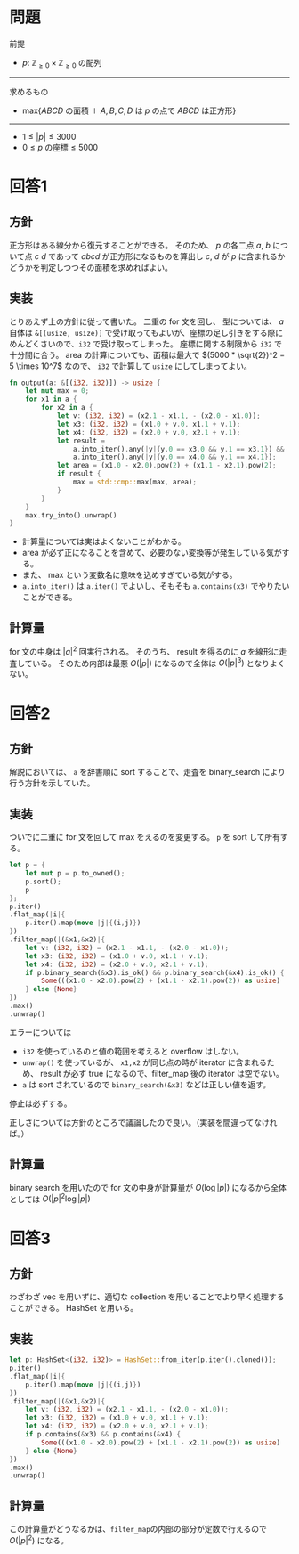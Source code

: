 # 問題
前提
- $p$: $\mathbb{Z}_{\geq 0} \times \mathbb{Z}_{\geq 0}$ の配列
---
求めるもの
- $\text{max}\{\text{\(ABCD\) の面積} \mid \text{\(A,B,C,D\) は \(p\) の点で \(ABCD\) は正方形}\}$
---
- $1 \leq \lvert p \rvert \leq 3000$
- $0 \leq \text{\(p\) の座標} \leq 5000$

# 回答1
## 方針
正方形はある線分から復元することができる。
そのため、 $p$ の各二点 $a$, $b$ について点 $c$ $d$ であって $abcd$ が正方形になるものを算出し $c$, $d$ が $p$ に含まれるかどうかを判定しつつその面積を求めればよい。

## 実装
とりあえず上の方針に従って書いた。
二重の for 文を回し、
型については、 $a$ 自体は `&[(usize, usize)]` で受け取ってもよいが、座標の足し引きをする際にめんどくさいので、`i32` で受け取ってしまった。
座標に関する制限から `i32` で十分間に合う。
area の計算についても、面積は最大で $(5000 * \sqrt{2})^2 = 5 \times 10^7$ なので、 `i32` で計算して `usize` にしてしまってよい。
```Rust
fn output(a: &[(i32, i32)]) -> usize {
    let mut max = 0;
    for x1 in a {
        for x2 in a {
            let v: (i32, i32) = (x2.1 - x1.1, - (x2.0 - x1.0));
            let x3: (i32, i32) = (x1.0 + v.0, x1.1 + v.1);
            let x4: (i32, i32) = (x2.0 + v.0, x2.1 + v.1);
            let result =
                a.into_iter().any(|y|{y.0 == x3.0 && y.1 == x3.1}) &&
                a.into_iter().any(|y|{y.0 == x4.0 && y.1 == x4.1});
            let area = (x1.0 - x2.0).pow(2) + (x1.1 - x2.1).pow(2);
            if result {
                max = std::cmp::max(max, area);
            }
        }
    }
    max.try_into().unwrap()
}
```
- 計算量については実はよくないことがわかる。
- area が必ず正になることを含めて、必要のない変換等が発生している気がする。
- また、 max という変数名に意味を込めすぎている気がする。
- `a.into_iter()` は `a.iter()` でよいし、そもそも `a.contains(x3)` でやりたいことができる。

## 計算量
for 文の中身は $\lvert a \rvert^2$ 回実行される。
そのうち、 result を得るのに $a$ を線形に走査している。
そのため内部は最悪 $O(\lvert p \rvert)$ になるので全体は $O(\lvert p \rvert^3)$ となりよくない。

# 回答2
## 方針
解説においては、 `a` を辞書順に sort することで、走査を binary_search により行う方針を示していた。

## 実装
ついでに二重に for 文を回して max をえるのを変更する。
`p` を sort して所有する。
```Rust
let p = {
    let mut p = p.to_owned();
    p.sort();
    p
};
p.iter()
.flat_map(|i|{
    p.iter().map(move |j|{(i,j)})
})
.filter_map(|(&x1,&x2)|{
    let v: (i32, i32) = (x2.1 - x1.1, - (x2.0 - x1.0));
    let x3: (i32, i32) = (x1.0 + v.0, x1.1 + v.1);
    let x4: (i32, i32) = (x2.0 + v.0, x2.1 + v.1);
    if p.binary_search(&x3).is_ok() && p.binary_search(&x4).is_ok() {
        Some(((x1.0 - x2.0).pow(2) + (x1.1 - x2.1).pow(2)) as usize)
    } else {None}
})
.max()
.unwrap()
```

エラーについては
- `i32` を使っているのと値の範囲を考えると overflow はしない。
- `unwrap()` を使っているが、 `x1,x2` が同じ点の時が iterator に含まれるため、 result が必ず true になるので、filter_map 後の iterator は空でない。
- `a` は sort されているので `binary_search(&x3)` などは正しい値を返す。

停止は必ずする。

正しさについては方針のところで議論したので良い。（実装を間違ってなければ。）

## 計算量
binary search を用いたので for 文の中身が計算量が $O(\log \lvert p \rvert)$ になるから全体としては $O(\lvert p \rvert^2 \log \lvert p \rvert)$

# 回答3
## 方針
わざわざ vec を用いずに、適切な collection を用いることでより早く処理することができる。 HashSet を用いる。
## 実装
```Rust
let p: HashSet<(i32, i32)> = HashSet::from_iter(p.iter().cloned());
p.iter()
.flat_map(|i|{
    p.iter().map(move |j|{(i,j)})
})
.filter_map(|(&x1,&x2)|{
    let v: (i32, i32) = (x2.1 - x1.1, - (x2.0 - x1.0));
    let x3: (i32, i32) = (x1.0 + v.0, x1.1 + v.1);
    let x4: (i32, i32) = (x2.0 + v.0, x2.1 + v.1);
    if p.contains(&x3) && p.contains(&x4) {
        Some(((x1.0 - x2.0).pow(2) + (x1.1 - x2.1).pow(2)) as usize)
    } else {None}
})
.max()
.unwrap()
```
## 計算量
この計算量がどうなるかは、`filter_map`の内部の部分が定数で行えるので $O(\lvert p \rvert^2)$ になる。